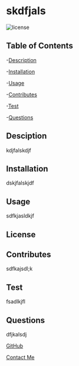  # skdfjals  
  ![license](https://img.shields.io/badge/License-Apache_2.0-blue.svg)
  

 ## Table of Contents
 
  -[Description](#Description)
 
  -[Installation](#Installation)
 
  -[Usage](#Usage)

  -[Contributes](#Contributes)

  -[Test](#Test)

  -[Questions](#Questions)


  ## Desciption
 kdjfalskdjf

 
  ## Installation 
dskjfalskjdf
  ## Usage 
 sdfkjasldkjf

 
  ## License
 
  ## Contributes
 sdfkajsdl;k


  ## Test
 fsadlkjfl


  ## Questions 
 dfjkalsdj
 
  [GitHub](sdkjfasldjf)

  [Contact Me](mailto:skdfjasldkjf)
